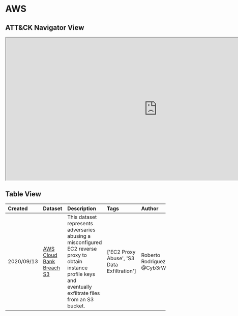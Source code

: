 # AWS

## ATT&CK Navigator View

<iframe src="https://mitre-attack.github.io/attack-navigator/enterprise/#layerURL=https%3A%2F%2Fraw.githubusercontent.com%2FOTRF%2Fmordor%2Fmaster%2Fdocs%2Fnotebooks%2Fsmall%2Faws%2Faws.json&tabs=false&selecting_techniques=false" width="950" height="450"></iframe>

## Table View

|Created|Dataset|Description|Tags|Author|
| :---| :---| :---| :---| :---|
|2020/09/13 |[AWS Cloud Bank Breach S3](https://mordordatasets.com/notebooks/small/aws/09_collection/SDAWS-200914011940.html) |This dataset represents adversaries abusing a misconfigured EC2 reverse proxy to obtain instance profile keys and eventually exfiltrate files from an S3 bucket. | ['EC2 Proxy Abuse', 'S3 Data Exfiltration']|Roberto Rodriguez @Cyb3rWard0g |
